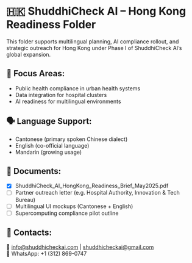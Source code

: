 # 🇭🇰 ShuddhiCheck AI – Hong Kong Readiness Folder

This folder supports multilingual planning, AI compliance rollout, and strategic outreach for Hong Kong under Phase I of ShuddhiCheck AI’s global expansion.

## 📌 Focus Areas:
- Public health compliance in urban health systems
- Data integration for hospital clusters
- AI readiness for multilingual environments

## 🗣️ Language Support:
- Cantonese (primary spoken Chinese dialect)
- English (co-official language)
- Mandarin (growing usage)

## 📁 Documents:
- [x] ShuddhiCheck_AI_HongKong_Readiness_Brief_May2025.pdf
- [ ] Partner outreach letter (e.g. Hospital Authority, Innovation & Tech Bureau)
- [ ] Multilingual UI mockups (Cantonese + English)
- [ ] Supercomputing compliance pilot outline

## 👥 Contacts:
📧 info@shuddhicheckai.com | shuddhicheckai@gmail.com  
📱 WhatsApp: +1 (312) 869-0747
